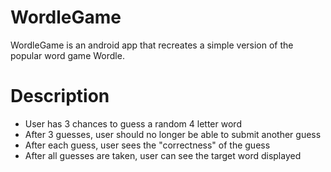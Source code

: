 # WordleGame
WordleGame is an android app that recreates a simple version of the popular word game Wordle. 

# Description 
- User has 3 chances to guess a random 4 letter word
- After 3 guesses, user should no longer be able to submit another guess
- After each guess, user sees the "correctness" of the guess
- After all guesses are taken, user can see the target word displayed
